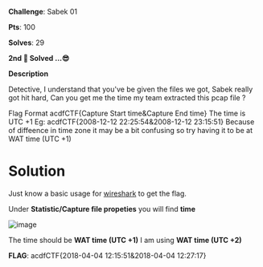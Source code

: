 **Challenge**: Sabek 01

**Pts**: 100

**Solves**: 29

**2nd 🥈 Solved ...😎**

**Description**

Detective, I understand that you've be given the files we got, Sabek really got hit hard, Can you get me the time my team extracted this pcap file ?

Flag Format acdfCTF{Capture Start time&Capture End time} The time is UTC +1 Eg: acdfCTF{2008-12-12 22:25:54&2008-12-12 23:15:51} Because of diffeence in time zone it may be a bit confusing so try having it to be at WAT time (UTC +1)

# Solution 

Just know a basic usage for [wireshark](https://www.wireshark.org/) to get the flag.

Under **Statistic/Capture file propeties** you will find **time** 

![image](https://github.com/parfaittolefo/Cyberlympics-CTF-Qualif-2023/assets/78282359/5f070827-3143-4222-ba13-a621a61736d0)

The time should be **WAT time (UTC +1)**
I am using **WAT time (UTC +2)**

**FLAG**: acdfCTF{2018-04-04 12:15:51&2018-04-04 12:27:17}


